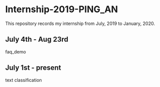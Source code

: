 # Internship-2019-PING_AN
This repository records my internship from July, 2019 to January, 2020.

## July 4th - Aug 23rd
faq_demo

## July 1st - present
text classification

